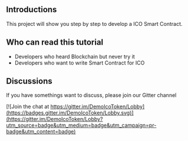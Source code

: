 ## Introductions
This project will show you step by step to develop a ICO Smart Contract.

## Who can read this tutorial

- Developers who heard Blockchain but never try it
- Developers who want to write Smart Contract for ICO

## Discussions
If you have somethings want to discuss, please join our Gitter channel

[![Join the chat at https://gitter.im/DemoIcoToken/Lobby](https://badges.gitter.im/DemoIcoToken/Lobby.svg)](https://gitter.im/DemoIcoToken/Lobby?utm_source=badge&utm_medium=badge&utm_campaign=pr-badge&utm_content=badge)

